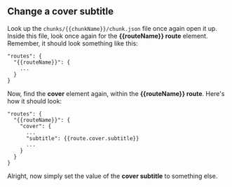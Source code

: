 ## Change a cover subtitle

Look up the ```chunks/{{chunkName}}/chunk.json``` file once again open it up. Inside this file, look once again for the **{{routeName}} route** element. Remember, it should look something like this:

```  
"routes": {
  "{{routeName}}": {
    ...
  }
}
```

Now, find the **cover** element again, within the **{{routeName}} route**. Here's how it should look:

```  
"routes": {
  "{{routeName}}": {
    "cover": {
      ...
      "subtitle": {{route.cover.subtitle}}
      ...
    }
  }
}
```

Alright, now simply set the value of the **cover subtitle** to something else.
